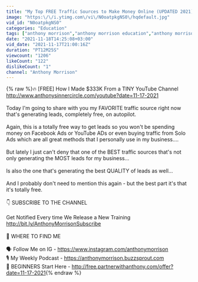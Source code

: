 ```yaml
---
title: "My Top FREE Traffic Sources to Make Money Online (UPDATED 2021)"
image: "https:\/\/i.ytimg.com\/vi\/N0oatpkgNS0\/hqdefault.jpg"
vid_id: "N0oatpkgNS0"
categories: "Education"
tags: ["anthony morrison","anthony morrison education","anthony morrison books"]
date: "2021-11-18T14:25:08+03:00"
vid_date: "2021-11-17T21:00:16Z"
duration: "PT12M25S"
viewcount: "1206"
likeCount: "122"
dislikeCount: "1"
channel: "Anthony Morrison"
---
```

{% raw %}🔥 [FREE] How I Made $333K From a TINY YouTube Channel<br /><a rel="nofollow" target="blank" href="http://www.anthonysinnercircle.com/youtube?date=11-17-2021">http://www.anthonysinnercircle.com/youtube?date=11-17-2021</a><br /><br />Today I'm going to share with you my FAVORITE traffic source right now that's generating leads, completely free, on autopilot. <br /><br />Again, this is a totally free way to get leads so you won't be spending money on Facebook Ads or YouTube ADs or even buying traffic from Solo Ads which are all great methods that I personally use in my business....<br /><br />But lately I just can't deny that one of the BEST traffic sources that's not only generating the MOST leads for my business...<br /><br />Is also the one that's generating the best QUALITY of leads as well...<br /><br />And I probably don't need to mention this again - but the best part it's that it's totally free.<br /><br />👇 SUBSCRIBE TO THE CHANNEL<br /><br />Get Notified Every time We Release a New Training<br /><a rel="nofollow" target="blank" href="http://bit.ly/AnthonyMorrisonSubscribe">http://bit.ly/AnthonyMorrisonSubscribe</a><br /><br />🔎 WHERE TO FIND ME<br /><br />🗣️ Follow Me on IG - <a rel="nofollow" target="blank" href="https://www.instagram.com/anthonymorrison">https://www.instagram.com/anthonymorrison</a><br />🎙️ My Weekly Podcast - <a rel="nofollow" target="blank" href="https://anthonymorrison.buzzsprout.com">https://anthonymorrison.buzzsprout.com</a><br />🚨 BEGINNERS Start Here - <a rel="nofollow" target="blank" href="http://free.partnerwithanthony.com/offer?date=11-17-2021">http://free.partnerwithanthony.com/offer?date=11-17-2021</a>{% endraw %}
